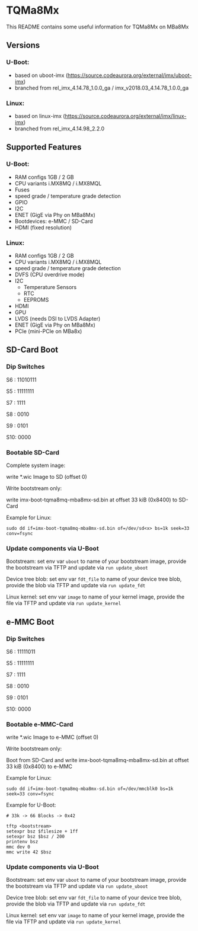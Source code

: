 # TQMa8Mx

This README contains some useful information for TQMa8Mx on MBa8Mx

## Versions

### U-Boot:

* based on uboot-imx (https://source.codeaurora.org/external/imx/uboot-imx)
* branched from rel_imx_4.14.78_1.0.0_ga / imx_v2018.03_4.14.78_1.0.0_ga

### Linux:

* based on linux-imx (https://source.codeaurora.org/external/imx/linux-imx)
* branched from rel_imx_4.14.98_2.2.0

## Supported Features

### U-Boot:

* RAM configs 1GB / 2 GB
* CPU variants i.MX8MQ / i.MX8MQL
* Fuses
* speed grade / temperature grade detection
* GPIO
* I2C
* ENET (GigE via Phy on MBa8Mx)
* Bootdevices: e-MMC / SD-Card
* HDMI (fixed resolution)

### Linux:

* RAM configs 1GB / 2 GB
* CPU variants i.MX8MQ / i.MX8MQL
* speed grade / temperature grade detection
* DVFS (CPU overdrive mode)
* I2C
  * Temperature Sensors
  * RTC
  * EEPROMS
* HDMI
* GPU
* LVDS (needs DSI to LVDS Adapter)
* ENET (GigE via Phy on MBa8Mx)
* PCIe (mini-PCIe on MBa8x)

## SD-Card Boot

### Dip Switches

S6 : 11010111

S5 : 11111111

S7 : 1111

S8 : 0010

S9 : 0101

S10: 0000

### Bootable SD-Card

Complete system inage:

write *.wic Image to SD (offset 0)

Write bootstream only:

write imx-boot-tqma8mq-mba8mx-sd.bin at offset 33 kiB (0x8400) to SD-Card

Example for Linux:

`sudo dd if=imx-boot-tqma8mq-mba8mx-sd.bin of=/dev/sd<x> bs=1k seek=33 conv=fsync`

### Update components via U-Boot

Bootstream: set env var `uboot` to name of your bootstream image, provide the
bootstream via TFTP and update via `run update_uboot`

Device tree blob: set env var `fdt_file` to name of your device tree blob,
provide the blob via TFTP and update via `run update_fdt`

Linux kernel: set env var `image` to name of your kernel image,
provide the file via TFTP and update via `run update_kernel`

## e-MMC Boot

### Dip Switches

S6 : 11111011

S5 : 11111111

S7 : 1111

S8 : 0010

S9 : 0101

S10: 0000

### Bootable e-MMC-Card

write *.wic Image to e-MMC (offset 0)

Write bootstream only:

Boot from SD-Card and write imx-boot-tqma8mq-mba8mx-sd.bin at
offset 33 kiB (0x8400) to e-MMC

Example for Linux:

`sudo dd if=imx-boot-tqma8mq-mba8mx-sd.bin of=/dev/mmcblk0 bs=1k seek=33 conv=fsync`

Example for U-Boot:

```
# 33k -> 66 Blocks -> 0x42

tftp <bootstream>
setexpr bsz $filesize + 1ff
setexpr bsz $bsz / 200
printenv bsz
mmc dev 0
mmc write 42 $bsz
```

### Update components via U-Boot

Bootstream: set env var `uboot` to name of your bootstream image, provide the
bootstream via TFTP and update via `run update_uboot`

Device tree blob: set env var `fdt_file` to name of your device tree blob,
provide the blob via TFTP and update via `run update_fdt`

Linux kernel: set env var `image` to name of your kernel image,
provide the file via TFTP and update via `run update_kernel`

